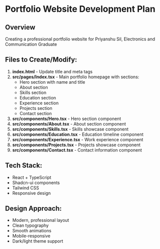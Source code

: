 # Portfolio Website Development Plan

## Overview
Creating a professional portfolio website for Priyanshu Sil, Electronics and Communication Graduate

## Files to Create/Modify:
1. **index.html** - Update title and meta tags
2. **src/pages/Index.tsx** - Main portfolio homepage with sections:
   - Hero section with name and title
   - About section
   - Skills section
   - Education section
   - Experience section
   - Projects section
   - Contact section
3. **src/components/Hero.tsx** - Hero section component
4. **src/components/About.tsx** - About section component
5. **src/components/Skills.tsx** - Skills showcase component
6. **src/components/Education.tsx** - Education timeline component
7. **src/components/Experience.tsx** - Work experience component
8. **src/components/Projects.tsx** - Projects showcase component
9. **src/components/Contact.tsx** - Contact information component

## Tech Stack:
- React + TypeScript
- Shadcn-ui components
- Tailwind CSS
- Responsive design

## Design Approach:
- Modern, professional layout
- Clean typography
- Smooth animations
- Mobile-responsive
- Dark/light theme support